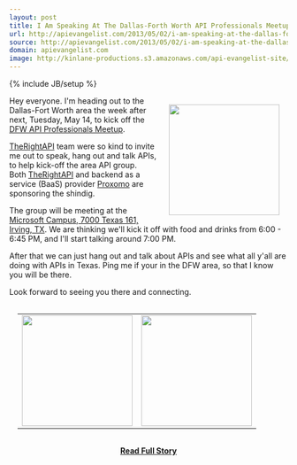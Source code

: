 ```yaml
---
layout: post
title: I Am Speaking At The Dallas-Forth Worth API Professionals Meetup May 14th
url: http://apievangelist.com/2013/05/02/i-am-speaking-at-the-dallas-forth-worth-api-professionals-meetup-may-14th/
source: http://apievangelist.com/2013/05/02/i-am-speaking-at-the-dallas-forth-worth-api-professionals-meetup-may-14th/
domain: apievangelist.com
image: http://kinlane-productions.s3.amazonaws.com/api-evangelist-site/blog/dfw-api-meetup-group.jpeg
---
```

{% include JB/setup %}<p><p><a title="DFW API Professional Meetup Group" href="http://www.meetup.com/DFW-API-Professionals/events/115600132/"><img style="padding: 15px;" src="https://s3.amazonaws.com/kinlane-productions/events/dfw-api-meetup-group/dfw-api-meetup-group.jpeg" alt="" width="200" align="right" /></a></p>
<p>Hey everyone.  I'm heading out to the Dallas-Fort Worth area the week after next, Tuesday, May 14, to kick off the <a title="DFW API Professional Meetup Group" href="http://www.meetup.com/DFW-API-Professionals/events/115600132/">DFW API Professionals Meetup</a>.</p>
<p><a title="TheRightAPI" href="http://therightapi.com">TheRightAPI</a>&nbsp;team were so kind to invite me out to speak, hang out and talk APIs, to help kick-off the area API group. Both&nbsp;<a title="TheRightAPI" href="http://therightapi.com">TheRightAPI</a>&nbsp;and backend as a service (BaaS) provider <a href="http://www.proxomo.com/">Proxomo</a> are sponsoring the shindig.</p>
<p>The group will be meeting at the <a href="http://maps.google.com/maps?q=7000+Texas+161%2C+Irving%2C+TX">Microsoft Campus, 7000 Texas 161, Irving, TX</a>.  We are thinking we'll kick it off with food and drinks from 6:00 - 6:45 PM, and I'll start talking around 7:00 PM.</p>
<p>After that we can just hang out and talk about APIs and see what all y'all are doing with APIs in Texas.  Ping me if your in the DFW area, so that I know you will be there.</p>
<p>Look forward to seeing you there and connecting.</p>
<table style="padding: 15px;" cellspacing="1" cellpadding="5" width="95%">
<tbody>
<tr>
<td align="center"><a title="TheRightAPI" href="http://www.therightapi.com/" target="_blank"><img src="http://kinlane-productions.s3.amazonaws.com/api-evangelist-site/company/therightapi-logo-2.png" alt="" width="200" /></a></td>
<td align="center"><a title="Proxomo" href="http://www.proxomo.com/" target="_blank"><img src="http://kinlane-productions.s3.amazonaws.com/api-evangelist-site/serviceproviders/Proxomo-Logo.png" alt="" width="200" /></a></td>
</tr>
</tbody>
</table></p>
<center><p><a href="http://apievangelist.com/2013/05/02/i-am-speaking-at-the-dallas-forth-worth-api-professionals-meetup-may-14th/" style='padding:25px; font-sze:18px; font-weight: bold;'>Read Full Story</a></p></center>
